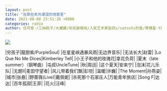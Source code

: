 ```yaml
---
layout: post
title: "在那些炙热潮湿的喧嚣里"
date: 2021-08-08 23:51:28 +0800
categories: radio
author: 任可爱-/三絲餃子/大藏藏/吼吼破喉咙/人民艺术家赵四s/satoshi的鱼/黑矮星-YXY-
---
```

![]({{site.baseurl}}/images/cover_20210808.jpg)

|穷孩子|龍胆紫/PurpleSoul|
|在星星峡遇暴风雨|无边界音乐|
|无法长大|赵雷|
|Lo Que No Me Dices|Kimberley Tell|
|小王子和他的玫瑰花|拿花负荷|
|夏末（late summer）（钢琴曲）|屯叔UncleTune|
|秋|周迅|
|这个夏天|安来宁|
|泡沫|花儿乐队|
|无题II|麦田守望者|
|风儿带着我们飘|彭坦|
|温暖|许巍|
|The Moment|孙燕姿|
|城市|张悬|
|野蔷薇(Live)|戴佩妮|
|杀死那个石家庄人|万能青年旅店|
|Song F|达达|
|百年孤寂|王菲|
|花火|汪峰|

